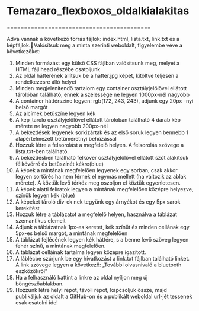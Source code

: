 # Temazaro_flexboxos_oldalkialakitas
==========================================

Adva vannak a következő forrás fájlok: index.html, lista.txt, link.txt és a képfájlok.Valósítsuk meg a minta szerinti weboldalt, figyelembe véve a következőket:
1. Minden formázást egy külső CSS fájlban valósítsunk meg, melyet a HTML fájl head részébe csatoljunk
2. Az oldal hátterének állítsuk be a hatter.jpg képet, kitöltve teljesen a rendelkezésre álló helyet
3. Minden megjelenítendő tartalom egy container osztályjelölővel ellátott tárolóban található, ennek a szélessége ne legyen 1000px-nél nagyobb
4. A container háttérszíne legyen: rgb(172, 243, 243), adjunk egy 20px –nyi belső margót
5. Az alcímek betűszíne legyen kék
6. A kep_tarolo osztályjelölővel ellátott tárolóban található 4 darab kép mérete ne legyen nagyobb 200px-nél
7. A bekezdések legyenek sorkizártak és az első soruk legyen bennebb 1 alapértelmezett betűméretnyi behúzással
8. Hozzuk létre a felsorolást a megfelelő helyen. A felsorolás szövege a lista.txt-ben található.
9. A  bekezdésben található felkover osztályjelölővel ellátott szót alakítsuk félkövérré és betűszínét kékre(blue)
10. A képek a mintának megfelelően legyenek egy sorban, csak akkor legyen sortörés ha nem férnek el egymás mellett (ha változik az ablak mérete). A köztük levő térköz meg oszoljon el köztük egyenletesen.
11. A képek alatti felíratok legyen a mintának megfelelően középre helyezve, színük legyen kék (blue)
12. A képeket tároló div-ek nek tegyünk egy árnyékot és egy 5px sarok kerekítést
13. Hozzuk létre a táblázatot a megfelelő helyen, használva a táblázat szemantikus elemeit
14. Adjunk a táblázatnak 1px-es keretet, kék színűt és minden cellának egy 5px-es belső margót,  a mintának megfelelően
15. A táblázat fejlécének legyen kék háttére, s a benne levő szöveg legyen fehér színű, a mintának megfelelően.
16. A táblázat celláinak tartalma legyen középre igazított.
17. A láblécbe szúrjunk be egy hívatkozást a link.txt fájlban található linket.  A link szövege legyen a következő: „További olvasnivaló a bluetooth eszközökről”
18. Ha a felhasználó kattint a linkre az oldal nyíljon meg új böngészőablakban.
19. Hozzunk létre helyi repot, távoli repot, kapcsoljuk össze, majd publikáljuk az oldalt a GitHub-on és a publikált weboldal url-jét tessenek csak csatolni ide!
